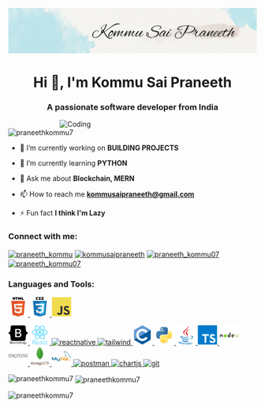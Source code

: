 ![logo](https://github.com/praneethkommu7/logo_praneethkommu7/blob/main/Github_Banner.png)
<h1 align="center">Hi 👋, I'm Kommu Sai Praneeth</h1>
<h3 align="center">A passionate software developer from India</h3>
<img align="right" alt="Coding" width="400" src="https://camo.githubusercontent.com/683e2187241c641430216c864ce93fc5a0e0dfb232c5a01d1c54b54d63aa8cb2/68747470733a2f2f63646e2e6472696262626c652e636f6d2f75736572732f313136323037372f73637265656e73686f74732f333834383931342f70726f6772616d6d65722e676966" />

<p align="left"> <img src="https://komarev.com/ghpvc/?username=praneethkommu7&label=Profile%20views&color=0e75b6&style=flat" alt="praneethkommu7" /> </p>

- 🔭 I’m currently working on **BUILDING PROJECTS**

- 🌱 I’m currently learning **PYTHON**

- 💬 Ask me about **Blockchain, MERN**

- 📫 How to reach me **kommusaipraneeth@gmail.com**

- ⚡ Fun fact **I think I'm Lazy**

<h3 align="left">Connect with me:</h3>
<p align="left">
<a href="https://twitter.com/praneeth_kommu" target="_blank"><img align="center" src="https://user-images.githubusercontent.com/46517096/166974271-91dfa250-d70b-4cb9-8707-f1bda1b708c3.png" alt="praneeth_kommu" height="40" width="40" /></a>
<a href="https://linkedin.com/in/kommusaipraneeth" target="_blank"><img align="center" src="https://user-images.githubusercontent.com/46517096/166973395-19676cd8-f8ec-4abf-83ff-da8243505b82.png" alt="kommusaipraneeth" height="40" width="40" /></a>
<a href="https://instagram.com/praneeth_kommu07" target="_blank"><img align="center" src="https://user-images.githubusercontent.com/46517096/166974368-9798f39f-1f46-499c-b14e-81f0a3f83a06.png" alt="praneeth_kommu07" height="40" width="40" /></a>
<a href="/" target="_blank"><img align="center" src="https://user-images.githubusercontent.com/46517096/166972883-f5f1d88c-0246-4374-88ac-ded0f2cf0699.png" alt="praneeth_kommu07" height="40" width="40" /></a>

<h3 align="left">Languages and Tools:</h3>
<a href="https://www.w3.org/html/" target="_blank" rel="noreferrer"> <img src="https://raw.githubusercontent.com/devicons/devicon/master/icons/html5/html5-original-wordmark.svg" alt="html5" width="40" height="40"/> </a>
<a href="https://www.w3schools.com/css/" target="_blank" rel="noreferrer"> <img src="https://raw.githubusercontent.com/devicons/devicon/master/icons/css3/css3-original-wordmark.svg" alt="css3" width="40" height="40"/> </a> 
<a href="https://developer.mozilla.org/en-US/docs/Web/JavaScript" target="_blank" rel="noreferrer"> <img src="https://raw.githubusercontent.com/devicons/devicon/master/icons/javascript/javascript-original.svg" alt="javascript" width="40" height="40"/> </a>
<p align="left"> <a href="https://getbootstrap.com" target="_blank" rel="noreferrer"> <img src="https://raw.githubusercontent.com/devicons/devicon/master/icons/bootstrap/bootstrap-plain-wordmark.svg" alt="bootstrap" width="40" height="40"/> </a>
   </a>  <a href="https://reactjs.org/" target="_blank" rel="noreferrer"> <img src="https://raw.githubusercontent.com/devicons/devicon/master/icons/react/react-original-wordmark.svg" alt="react" width="40" height="40"/> </a>
  <a href="https://reactnative.dev/" target="_blank" rel="noreferrer"> <img src="https://reactnative.dev/img/header_logo.svg" alt="reactnative" width="40" height="40"/> </a> <a href="https://tailwindcss.com/" target="_blank" rel="noreferrer"> <img src="https://www.vectorlogo.zone/logos/tailwindcss/tailwindcss-icon.svg" alt="tailwind" width="40" height="40"/> </a>
  <a href="https://www.cprogramming.com/" target="_blank" rel="noreferrer"> <img src="https://raw.githubusercontent.com/devicons/devicon/master/icons/c/c-original.svg" alt="c" width="40" height="40"/> </a>
  <a href="https://www.python.org" target="_blank" rel="noreferrer"> <img src="https://raw.githubusercontent.com/devicons/devicon/master/icons/python/python-original.svg" alt="python" width="40" height="40"/> </a>
  <a href="https://www.java.com" target="_blank" rel="noreferrer"> <img src="https://raw.githubusercontent.com/devicons/devicon/master/icons/java/java-original.svg" alt="java" width="40" height="40"/> </a>
  <a href="https://www.typescriptlang.org/" target="_blank" rel="noreferrer"> <img src="https://raw.githubusercontent.com/devicons/devicon/master/icons/typescript/typescript-original.svg" alt="typescript" width="40" height="40"/> </a>
  <a href="https://nodejs.org" target="_blank" rel="noreferrer"> <img src="https://raw.githubusercontent.com/devicons/devicon/master/icons/nodejs/nodejs-original-wordmark.svg" alt="nodejs" width="40" height="40"/> </a>
  <a href="https://expressjs.com" target="_blank" rel="noreferrer"> <img src="https://raw.githubusercontent.com/devicons/devicon/master/icons/express/express-original-wordmark.svg" alt="express" width="40" height="40"/> </a>
  <a href="https://www.mongodb.com/" target="_blank" rel="noreferrer"> <img src="https://raw.githubusercontent.com/devicons/devicon/master/icons/mongodb/mongodb-original-wordmark.svg" alt="mongodb" width="40" height="40"/> </a>
  <a href="https://www.mysql.com/" target="_blank" rel="noreferrer"> <img src="https://raw.githubusercontent.com/devicons/devicon/master/icons/mysql/mysql-original-wordmark.svg" alt="mysql" width="40" height="40"/> </a>
 <a href="https://postman.com" target="_blank" rel="noreferrer"> <img src="https://www.vectorlogo.zone/logos/getpostman/getpostman-icon.svg" alt="postman" width="40" height="40"/> 
 <a href="https://www.chartjs.org" target="_blank" rel="noreferrer"> <img src="https://www.chartjs.org/media/logo-title.svg" alt="chartjs" width="40" height="40"/> </a>  <a href="https://git-scm.com/" target="_blank" rel="noreferrer"> <img src="https://www.vectorlogo.zone/logos/git-scm/git-scm-icon.svg" alt="git" width="40" height="40"/> </a>         </p>

<p><img align="left" src="https://github-readme-stats.vercel.app/api/top-langs?username=praneethkommu7&show_icons=true&locale=en&layout=compact" alt="praneethkommu7" /></p>

<p>&nbsp;<img align="center" src="https://github-readme-stats.vercel.app/api?username=praneethkommu7&show_icons=true&locale=en" alt="praneethkommu7" /></p>

<p><img align="center" src="https://github-readme-streak-stats.herokuapp.com/?user=praneethkommu7&" alt="praneethkommu7" /></p>
